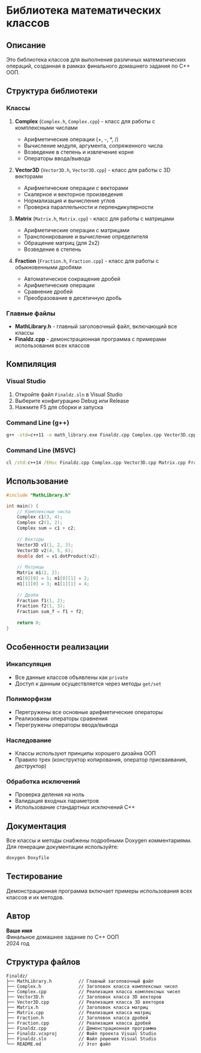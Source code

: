# Библиотека математических классов

## Описание

Это библиотека классов для выполнения различных математических операций, созданная в рамках финального домашнего задания по C++ ООП.

## Структура библиотеки

### Классы

1. **Complex** (`Complex.h`, `Complex.cpp`) - класс для работы с комплексными числами
   - Арифметические операции (+, -, *, /)
   - Вычисление модуля, аргумента, сопряженного числа
   - Возведение в степень и извлечение корня
   - Операторы ввода/вывода

2. **Vector3D** (`Vector3D.h`, `Vector3D.cpp`) - класс для работы с 3D векторами
   - Арифметические операции с векторами
   - Скалярное и векторное произведения
   - Нормализация и вычисление углов
   - Проверка параллельности и перпендикулярности

3. **Matrix** (`Matrix.h`, `Matrix.cpp`) - класс для работы с матрицами
   - Арифметические операции с матрицами
   - Транспонирование и вычисление определителя
   - Обращение матриц (для 2x2)
   - Возведение в степень

4. **Fraction** (`Fraction.h`, `Fraction.cpp`) - класс для работы с обыкновенными дробями
   - Автоматическое сокращение дробей
   - Арифметические операции
   - Сравнение дробей
   - Преобразование в десятичную дробь

### Главные файлы

- **MathLibrary.h** - главный заголовочный файл, включающий все классы
- **Finaldz.cpp** - демонстрационная программа с примерами использования всех классов

## Компиляция

### Visual Studio
1. Откройте файл `Finaldz.sln` в Visual Studio
2. Выберите конфигурацию Debug или Release
3. Нажмите F5 для сборки и запуска

### Command Line (g++)
```bash
g++ -std=c++11 -o math_library.exe Finaldz.cpp Complex.cpp Vector3D.cpp Matrix.cpp Fraction.cpp
```

### Command Line (MSVC)
```cmd
cl /std:c++14 /EHsc Finaldz.cpp Complex.cpp Vector3D.cpp Matrix.cpp Fraction.cpp /Fe:math_library.exe
```

## Использование

```cpp
#include "MathLibrary.h"

int main() {
    // Комплексные числа
    Complex c1(3, 4);
    Complex c2(1, 2);
    Complex sum = c1 + c2;
    
    // Векторы
    Vector3D v1(1, 2, 3);
    Vector3D v2(4, 5, 6);
    double dot = v1.dotProduct(v2);
    
    // Матрицы
    Matrix m1(2, 2);
    m1[0][0] = 1; m1[0][1] = 2;
    m1[1][0] = 3; m1[1][1] = 4;
    
    // Дроби
    Fraction f1(1, 2);
    Fraction f2(1, 3);
    Fraction sum_f = f1 + f2;
    
    return 0;
}
```

## Особенности реализации

### Инкапсуляция
- Все данные классов объявлены как `private`
- Доступ к данным осуществляется через методы `get/set`

### Полиморфизм
- Перегружены все основные арифметические операторы
- Реализованы операторы сравнения
- Перегружены операторы ввода/вывода

### Наследование
- Классы используют принципы хорошего дизайна ООП
- Правило трех (конструктор копирования, оператор присваивания, деструктор)

### Обработка исключений
- Проверка деления на ноль
- Валидация входных параметров
- Использование стандартных исключений C++

## Документация

Все классы и методы снабжены подробными Doxygen комментариями. Для генерации документации используйте:

```bash
doxygen Doxyfile
```

## Тестирование

Демонстрационная программа включает примеры использования всех классов и их методов.

## Автор

**Ваше имя**  
Финальное домашнее задание по C++ ООП  
2024 год

## Структура файлов

```
Finaldz/
├── MathLibrary.h          // Главный заголовочный файл
├── Complex.h              // Заголовок класса комплексных чисел
├── Complex.cpp            // Реализация класса комплексных чисел
├── Vector3D.h             // Заголовок класса 3D векторов
├── Vector3D.cpp           // Реализация класса 3D векторов
├── Matrix.h               // Заголовок класса матриц
├── Matrix.cpp             // Реализация класса матриц
├── Fraction.h             // Заголовок класса дробей
├── Fraction.cpp           // Реализация класса дробей
├── Finaldz.cpp            // Демонстрационная программа
├── Finaldz.vcxproj        // Файл проекта Visual Studio
├── Finaldz.sln            // Файл решения Visual Studio
└── README.md              // Этот файл
``` 